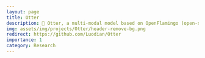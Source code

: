 ```yaml
---
layout: page
title: Otter
description: 🦦 Otter, a multi-modal model based on OpenFlamingo (open-sourced version of DeepMind's Flamingo), trained on MIMIC-IT and showcasing improved instruction-following and in-context learning ability.
img: assets/img/projects/Otter/header-remove-bg.png
redirect: https://github.com/Luodian/Otter
importance: 1
category: Research
---
```


